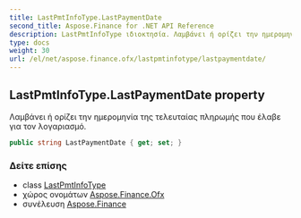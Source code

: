 ```yaml
---
title: LastPmtInfoType.LastPaymentDate
second_title: Aspose.Finance for .NET API Reference
description: LastPmtInfoType ιδιοκτησία. Λαμβάνει ή ορίζει την ημερομηνία της τελευταίας πληρωμής που έλαβε για τον λογαριασμό.
type: docs
weight: 30
url: /el/net/aspose.finance.ofx/lastpmtinfotype/lastpaymentdate/
---
```

## LastPmtInfoType.LastPaymentDate property

Λαμβάνει ή ορίζει την ημερομηνία της τελευταίας πληρωμής που έλαβε για τον λογαριασμό.

```csharp
public string LastPaymentDate { get; set; }
```

### Δείτε επίσης

* class [LastPmtInfoType](../)
* χώρος ονομάτων [Aspose.Finance.Ofx](../../lastpmtinfotype/)
* συνέλευση [Aspose.Finance](../../../)


